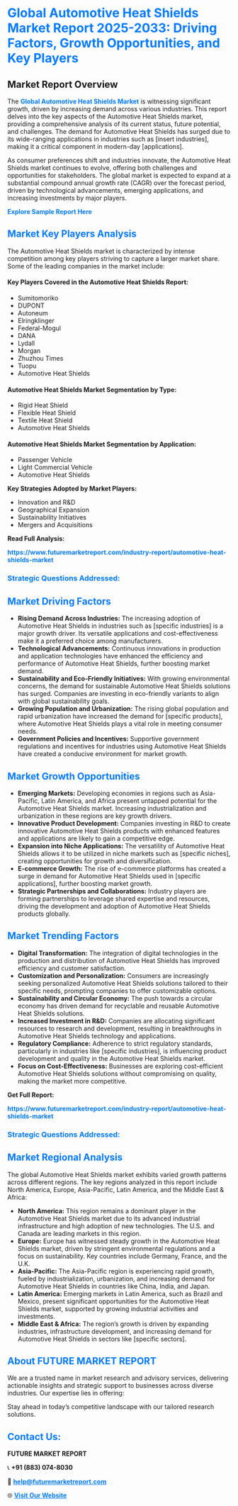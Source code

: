 <h1 style="color: #007BFF;">Global Automotive Heat Shields Market Report 2025-2033: Driving Factors, Growth Opportunities, and Key Players</h1>

<section id="overview">
<h2>Market Report Overview</h2>
<p>The <a href="https://www.futuremarketreport.com/industry-report/automotive-heat-shields-market" style="color: #007BFF; text-decoration: none;"><strong>Global Automotive Heat Shields Market</strong></a> is witnessing significant growth, driven by increasing demand across various industries. This report delves into the key aspects of the Automotive Heat Shields market, providing a comprehensive analysis of its current status, future potential, and challenges. The demand for Automotive Heat Shields has surged due to its wide-ranging applications in industries such as [insert industries], making it a critical component in modern-day [applications].</p>
<p>As consumer preferences shift and industries innovate, the Automotive Heat Shields market continues to evolve, offering both challenges and opportunities for stakeholders. The global market is expected to expand at a substantial compound annual growth rate (CAGR) over the forecast period, driven by technological advancements, emerging applications, and increasing investments by major players.</p>
</section>

<section id="overview">
<p><a href="https://www.futuremarketreport.com/request-sample/reportId=100307" style="color: #007BFF; text-decoration: none;"><strong>Explore Sample Report Here</strong></a></p>
</section>

<section id="key-players">
<h2 style="color: #007BFF;">Market Key Players Analysis</h2>
<p>The Automotive Heat Shields market is characterized by intense competition among key players striving to capture a larger market share. Some of the leading companies in the market include:</p>
<h4>Key Players Covered in the Automotive Heat Shields Report:</h4>
<ul><li>Sumitomoriko</li><li>DUPONT</li><li>Autoneum</li><li>Elringklinger</li><li>Federal-Mogul</li><li>DANA</li><li>Lydall</li><li>Morgan</li><li>Zhuzhou Times</li><li>Tuopu</li><li>Automotive Heat Shields</li></ul>
<h4>Automotive Heat Shields Market Segmentation by Type:</h4>
<ul><li>Rigid Heat Shield</li><li>Flexible Heat Shield</li><li>Textile Heat Shield</li><li>Automotive Heat Shields</li></ul>

<h4>Automotive Heat Shields Market Segmentation by Application:</h4>
<ul><li>Passenger Vehicle</li><li>Light Commercial Vehicle</li><li>Automotive Heat Shields</li></ul>
<p><strong>Key Strategies Adopted by Market Players:</strong></p>
<ul>
<li>Innovation and R&D</li>
<li>Geographical Expansion</li>
<li>Sustainability Initiatives</li>
<li>Mergers and Acquisitions</li>
</ul>
</section>

<section>
<p><strong>Read Full Analysis: </strong></p><a href="https://www.futuremarketreport.com/industry-report/automotive-heat-shields-market" style="color: #007BFF; text-decoration: none;"><strong>https://www.futuremarketreport.com/industry-report/automotive-heat-shields-market</strong></a>
<h3 style="color: #007BFF;">Strategic Questions Addressed:</h3>
</section>

<section id="driving-factors">
<h2 style="color: #007BFF;">Market Driving Factors</h2>
<ul>
<li><strong>Rising Demand Across Industries:</strong> The increasing adoption of Automotive Heat Shields in industries such as [specific industries] is a major growth driver. Its versatile applications and cost-effectiveness make it a preferred choice among manufacturers.</li>
<li><strong>Technological Advancements:</strong> Continuous innovations in production and application technologies have enhanced the efficiency and performance of Automotive Heat Shields, further boosting market demand.</li>
<li><strong>Sustainability and Eco-Friendly Initiatives:</strong> With growing environmental concerns, the demand for sustainable Automotive Heat Shields solutions has surged. Companies are investing in eco-friendly variants to align with global sustainability goals.</li>
<li><strong>Growing Population and Urbanization:</strong> The rising global population and rapid urbanization have increased the demand for [specific products], where Automotive Heat Shields plays a vital role in meeting consumer needs.</li>
<li><strong>Government Policies and Incentives:</strong> Supportive government regulations and incentives for industries using Automotive Heat Shields have created a conducive environment for market growth.</li>
</ul>
</section>

<section id="growth-opportunities">
<h2 style="color: #007BFF;">Market Growth Opportunities</h2>
<ul>
<li><strong>Emerging Markets:</strong> Developing economies in regions such as Asia-Pacific, Latin America, and Africa present untapped potential for the Automotive Heat Shields market. Increasing industrialization and urbanization in these regions are key growth drivers.</li>
<li><strong>Innovative Product Development:</strong> Companies investing in R&D to create innovative Automotive Heat Shields products with enhanced features and applications are likely to gain a competitive edge.</li>
<li><strong>Expansion into Niche Applications:</strong> The versatility of Automotive Heat Shields allows it to be utilized in niche markets such as [specific niches], creating opportunities for growth and diversification.</li>
<li><strong>E-commerce Growth:</strong> The rise of e-commerce platforms has created a surge in demand for Automotive Heat Shields used in [specific applications], further boosting market growth.</li>
<li><strong>Strategic Partnerships and Collaborations:</strong> Industry players are forming partnerships to leverage shared expertise and resources, driving the development and adoption of Automotive Heat Shields products globally.</li>
</ul>
</section>

<section id="trending-factors">
<h2 style="color: #007BFF;">Market Trending Factors</h2>
<ul>
<li><strong>Digital Transformation:</strong> The integration of digital technologies in the production and distribution of Automotive Heat Shields has improved efficiency and customer satisfaction.</li>
<li><strong>Customization and Personalization:</strong> Consumers are increasingly seeking personalized Automotive Heat Shields solutions tailored to their specific needs, prompting companies to offer customizable options.</li>
<li><strong>Sustainability and Circular Economy:</strong> The push towards a circular economy has driven demand for recyclable and reusable Automotive Heat Shields solutions.</li>
<li><strong>Increased Investment in R&D:</strong> Companies are allocating significant resources to research and development, resulting in breakthroughs in Automotive Heat Shields technology and applications.</li>
<li><strong>Regulatory Compliance:</strong> Adherence to strict regulatory standards, particularly in industries like [specific industries], is influencing product development and quality in the Automotive Heat Shields market.</li>
<li><strong>Focus on Cost-Effectiveness:</strong> Businesses are exploring cost-efficient Automotive Heat Shields solutions without compromising on quality, making the market more competitive.</li>
</ul>
</section>

<section>
<p><strong>Get Full Report: </strong></p><a href="https://www.futuremarketreport.com/industry-report/automotive-heat-shields-market" style="color: #007BFF; text-decoration: none;"><strong>https://www.futuremarketreport.com/industry-report/automotive-heat-shields-market</strong></a>
<h3 style="color: #007BFF;">Strategic Questions Addressed:</h3>
</section>


<section id="regional-analysis">
<h2 style="color: #007BFF;">Market Regional Analysis</h2>
<p>The global Automotive Heat Shields market exhibits varied growth patterns across different regions. The key regions analyzed in this report include North America, Europe, Asia-Pacific, Latin America, and the Middle East & Africa:</p>
<ul>
<li><strong>North America:</strong> This region remains a dominant player in the Automotive Heat Shields market due to its advanced industrial infrastructure and high adoption of new technologies. The U.S. and Canada are leading markets in this region.</li>
<li><strong>Europe:</strong> Europe has witnessed steady growth in the Automotive Heat Shields market, driven by stringent environmental regulations and a focus on sustainability. Key countries include Germany, France, and the U.K.</li>
<li><strong>Asia-Pacific:</strong> The Asia-Pacific region is experiencing rapid growth, fueled by industrialization, urbanization, and increasing demand for Automotive Heat Shields in countries like China, India, and Japan.</li>
<li><strong>Latin America:</strong> Emerging markets in Latin America, such as Brazil and Mexico, present significant opportunities for the Automotive Heat Shields market, supported by growing industrial activities and investments.</li>
<li><strong>Middle East & Africa:</strong> The region’s growth is driven by expanding industries, infrastructure development, and increasing demand for Automotive Heat Shields in sectors like [specific sectors].</li>
</ul>
</section>

<footer>
<h2 style="color: #007BFF;">About FUTURE MARKET REPORT</h2>
<p>We are a trusted name in market research and advisory services, delivering actionable insights and strategic support to businesses across diverse industries. Our expertise lies in offering:</p>

<p>Stay ahead in today’s competitive landscape with our tailored research solutions.</p>

<h2 style="color: #007BFF;">Contact Us:</h2>
<p><strong>FUTURE MARKET REPORT</strong></p>
<p>📞 <strong>+91 (883) 074-8030</strong></p>
<p>📧 <strong><a href="mailto:help@futuremarketreport.com" style="color: #007BFF;">help@futuremarketreport.com</a></strong></p>
<p>🌐 <strong><a href="https://www.futuremarketreport.com/" style="color: #007BFF;">Visit Our Website</a></strong></p>
</footer>